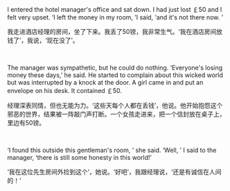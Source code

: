 I entered the hotel manager's office and sat down. I had just lost ￡50 and I felt very upset. ‘I left the money in my room, ’I said, ‘and it's not there now. ’

我走进酒店经理的房间，坐了下来。我丢了50镑，我非常生气。‘我在酒店房间放钱了’，我说，‘现在没了’。

    



The manager was sympathetic, but he could do nothing. ‘Everyone's losing money these days,’ he said. He started to complain about this wicked world but was interrupted by a knock at the door. A girl came in and put an envelope on his desk. It contained ￡50.

经理深表同情，但也无能为力。‘这些天每个人都在丢钱’，他说。他开始抱怨这个邪恶的世界，结果被一阵敲门声打断。一个女孩走进来，把一个信封放在桌子上，里边有50镑。

    



‘I found this outside this gentleman's room, ’ she said. ‘Well, ’ I said to the manager, ‘there is still some honesty in this world!’

‘我在这位先生房间外捡到这个’，她说。‘好吧’，我跟经理说，‘还是有诚信在人间的！’
